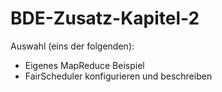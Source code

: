 # BDE-Zusatz-Kapitel-2

Auswahl (eins der folgenden):
- Eigenes MapReduce Beispiel
- FairScheduler konfigurieren und beschreiben
